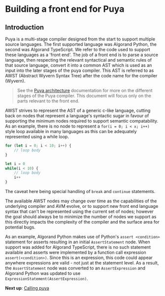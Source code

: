 # Building a front end for Puya

## Introduction

Puya is a multi-stage compiler designed from the start to support multiple source languages. The first supported language was Algorand Python, the second was Algorand TypeScript. We refer to the code used to support these languages as a 'front end'. The job of a front end is to parse a source language, then respecting the relevant syntactical and semantic rules of that source language, convert it into a common AST which is used as an input into the later stages of the puya compiler. This AST is referred to as AWST (Abstract Wyvern Syntax Tree) after the code name for the compiler (Wyvern). 

> See the [Puya architecture](../../ARCHITECTURE.md) documentation for more on the different stages of the Puya compiler. This document will focus only on the parts relevant to the front end.

AWST strives to represent the AST of a generic c-like language, cutting back on nodes that represent a language's syntactic sugar in favour of supporting the minimum nodes required to support semantic compatability. As an example, there is no node to represent a `for(i = 0; i < x; i++)` style loop available in many languages as this can be adequately represented using a while loop. 

```ts
for (let i = 0; i < 10; i++) {
    // loop body
}

let i = 0
while(i < 10) {
    // loop body
    i++
}
```

The caveat here being special handling of `break` and `continue` statements. 

The available AWST nodes may change over time as the capabilities of the underlying compiler and AVM evolve, or to support new front end language syntax that can't be represented using the current set of nodes; however the goal should always be to minimize the number of nodes we support as this directly impacts the complexity of the compiler and the surface area for potential bugs. 

As an example, Algorand Python makes use of Python's `assert <condition>` statement for asserts resulting in an initial `AssertStatement` node. When support was added for Algorand TypeScript, there is no such statement available and asserts were implemented by a function call expression `assert(<condition>)`. Since this is an expression, this code could appear anywhere expressions are valid - not just at the statement level. As a result, the `AssertStatement` node was converted to an `AssertExpression` and Algorand Python was updated to use `ExpressionStatement(AssertExpression)`. 

**Next up**: [Calling puya](./01-calling-puya.md)
